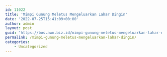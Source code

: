```yaml
---
id: 11022
title: 'Mimpi Gunung Meletus Mengeluarkan Lahar Dingin'
date: '2022-07-25T15:41:09+00:00'
author: admin
layout: post
guid: 'https://bos.awn.biz.id/mimpi-gunung-meletus-mengeluarkan-lahar-dingin/'
permalink: /mimpi-gunung-meletus-mengeluarkan-lahar-dingin/
categories:
    - Uncategorized
---
```


